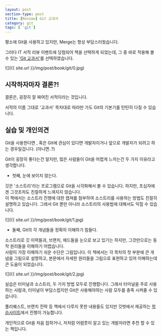 ```yaml
---
layout: post
section-type: post
title: [Review] Git 교과서
category: git
tags: [ 'git']
---
```


평소에 Git을 사용하고 있지만, Merge는 항상 부담스러웠습니다.

그러다 IT 서적 리뷰 이벤트에 당첨되어 책을 선택하게 되었는데, 그 중 바로 적용해 볼 수 있는 ['Git 교과서'](http://www.kyobobook.co.kr/product/detailViewKor.laf?ejkGb=KOR&mallGb=KOR&barcode=9791165210885&orderClick=LAG&Kc=&fbclid=IwAR2yo5F7Vsg3ul8SsG4fdtV7ANHsakY_JngdR3Hrl1P-_Lw85i0b4jJ828o)를 선택하였습니다.

![]({{ site.url }}/img/post/book/git/0.jpg)

## 시작하자마자 결론?!

결론은, 굉장히 잘 짜여진 서적이라는 것입니다.

서적의 이름 그대로 '교과서' 목차대로 따라만 가도 Git의 기본기를 탄탄히 다질 수 있습니다.

## 실습 및 개인의견

Git을 사용한다면 , 혹은 Git에 관심이 있다면 개발자이거나 앞으로 개발자가 되려고 하는 경우일겁니다. (아니면..?)

Git이 굉장히 좋다는건 알지만, 많은 사람들이 Git을 어렵게 느끼는건 두 가지 이유라고 생각합니다.

- 첫째, 눈에 보이지 않는다.

깃은 '소스트리'라는 프로그램으로 Git을 시각화해서 볼 수 있습니다. 하지만, 초심자에겐 그것조차도 친절하게 느껴지지 않습니다.  
이 책에서는 소스트리 진행에 대한 캡쳐를 첨부하여 소스트리를 사용하는 방법도 친절히 설명하고 있습니다. 그래서 Git 뿐만 아니라 소스트리의 사용법에 대해서도 익힐 수 있습니다.

![]({{ site.url }}/img/post/book/git/1.jpg)

- 둘째, Git의 각 개념들을 정확히 이해하기 힘들다.

소스트리로 깃 이력들과, 브랜치, 헤드들을 눈으로 보고 있기는 하지만, 그것만으로는 동작 원리들을 이해하기 어렵습니다.  
사람이 가장 이해하기 쉬운 수단은 그림입니다. 이 책에서는 각 목차의 첫 부분에 큰 개념을 그림으로 설명하고, 본문에서 자세한 원리들을 그림으로 표현하고 있어 이해하는데 큰 도움이 되었습니다.

![]({{ site.url }}/img/post/book/git/2.jpg)

실습은 터미널과 소스트리, 두 가지 방법 모두로 진행합니다. 그래서 터미널을 주로 사용하는 사람과, 터미널이 부담스럽지만 Git은 사용해야하는 사람 모두를 충족 시켜줄 수 있습니다.

풀리퀘스트, 브랜치 전략 등 책에서 다루지 못한 내용들도 있지만 깃벗에서 제공하는 [학습사이트](https://git.jiny.dev/)에서 진행이 가능합니다.   

개인적으로 Git을 처음 접하거나, 저처럼 어렴풋이 알고 있는 개발자라면 추천 할 수 있는 책입니다.
